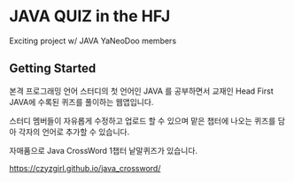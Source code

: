 # JAVA QUIZ in the HFJ

Exciting project w/ JAVA YaNeoDoo members

## Getting Started

본격 프로그래밍 언어 스터디의 첫 언어인 JAVA 를 공부하면서 교재인 Head First JAVA에 수록된 퀴즈를 풀이하는 웹앱입니다.

스터디 멤버들이 자유롭게 수정하고 업로드 할 수 있으며 맡은 챕터에 나오는 퀴즈를 담아 각자의 언어로 추가할 수 있습니다.

자매품으로 Java CrossWord 1챕터 낱말퀴즈가 있습니다.

https://czyzgirl.github.io/java_crossword/


